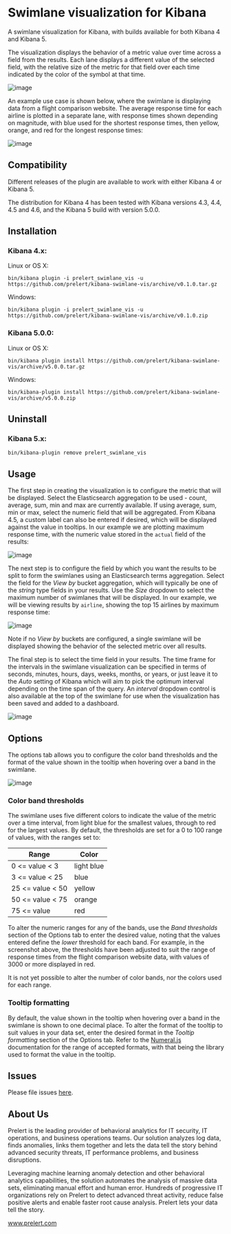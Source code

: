 # Swimlane visualization for Kibana

A swimlane visualization for Kibana, with builds available for both Kibana 4 and Kibana 5.

The visualization displays the behavior of a metric value over time across a field from the results.
Each lane displays a different value of the selected field, with the relative size of the metric
for that field over each time indicated by the color of the symbol at that time.

![image](resources/screenshot.png)

An example use case is shown below, where the swimlane is displaying data from a flight comparison website.
The average response time for each airline is plotted in a separate lane, with response times shown depending
on magnitude, with blue used for the shortest response times, then yellow, orange, and red for the longest
response times:

![image](resources/visualization.png)

## Compatibility

Different releases of the plugin are available to work with either Kibana 4 or Kibana 5.

The distribution for Kibana 4 has been tested with Kibana versions 4.3, 4.4, 4.5 and 4.6, and the Kibana 5
build with version 5.0.0.

## Installation

### Kibana 4.x:

Linux or OS X:

```
bin/kibana plugin -i prelert_swimlane_vis -u https://github.com/prelert/kibana-swimlane-vis/archive/v0.1.0.tar.gz
```

Windows:

```
bin/kibana plugin -i prelert_swimlane_vis -u https://github.com/prelert/kibana-swimlane-vis/archive/v0.1.0.zip
```

### Kibana 5.0.0:

Linux or OS X:

```
bin/kibana plugin install https://github.com/prelert/kibana-swimlane-vis/archive/v5.0.0.tar.gz
```

Windows:

```
bin/kibana-plugin install https://github.com/prelert/kibana-swimlane-vis/archive/v5.0.0.zip
```

## Uninstall

### Kibana 5.x:

```
bin/kibana-plugin remove prelert_swimlane_vis
```

## Usage

The first step in creating the visualization is to configure the metric that will be displayed.
Select the Elasticsearch aggregation to be used - count, average, sum, min and max are currently available.
If using average, sum, min or max, select the numeric field that will be aggregated. From Kibana 4.5, a
custom label can also be entered if desired, which will be displayed against the value in tooltips. In our
example we are plotting maximum response time, with the numeric value stored in the `actual` field of the results:

![image](resources/step1.png)

The next step is to configure the field by which you want the results to be split to form the swimlanes using
an Elasticsearch terms aggregation. Select the field for the *View by* bucket aggregation, which will typically be
one of the *string* type fields in your results. Use the *Size* dropdown to select the maximum number of swimlanes
that will be displayed. In our example, we will be viewing results by `airline`, showing the top 15 airlines by
maximum response time:

![image](resources/step2.png)

Note if no *View by* buckets are configured, a single swimlane will be displayed showing the behavior of the
selected metric over all results.

The final step is to select the time field in your results. The time frame for the intervals in the swimlane
visualization can be specified in terms of seconds, minutes, hours, days, weeks, months, or years, or just
leave it to the *Auto* setting of Kibana which will aim to pick the optimum interval depending on the time
span of the query. An *interval* dropdown control is also available at the top of the swimlane for use when
the visualization has been saved and added to a dashboard.

![image](resources/step3.png)

## Options

The options tab allows you to configure the color band thresholds and the format of the value shown
in the tooltip when hovering over a band in the swimlane.

![image](resources/options.png)

### Color band thresholds

The swimlane uses five different colors to indicate the value of the metric over a time interval, from
light blue for the smallest values, through to red for the largest values. By default, the thresholds are
set for a 0 to 100 range of values, with the ranges set to:

| Range            | Color         |
| -----------------|---------------|
| 0 <= value < 3   | light blue    |
| 3 <= value < 25  | blue          |
| 25 <= value < 50 | yellow        |
| 50 <= value < 75 | orange        |
| 75 <= value      | red           |

To alter the numeric ranges for any of the bands, use the *Band thresholds* section of the Options tab to
enter the desired value, noting that the values entered define the *lower* threshold for each band. For example,
in the screenshot above, the thresholds have been adjusted to suit the range of response times from the flight
comparison website data, with values of 3000 or more displayed in red.

It is not yet possible to alter the number of color bands, nor the colors used for each range.

### Tooltip formatting

By default, the value shown in the tooltip when hovering over a band in the swimlane is shown to one decimal
place. To alter the format of the tooltip to suit values in your data set, enter the desired format in the
*Tooltip formatting* section of the Options tab. Refer to the [Numeral.js](http://numeraljs.com/) documentation
for the range of accepted formats, with that being the library used to format the value in the tooltip.


## Issues
Please file issues [here](https://github.com/prelert/kibana-swimlane-vis/issues).


## About Us

Prelert is the leading provider of behavioral analytics for IT security, IT operations, and business operations teams. Our solution analyzes log data, finds anomalies, links them together and lets the data tell the story behind advanced security threats, IT performance problems, and business disruptions.

Leveraging machine learning anomaly detection and other behavioral analytics capabilities, the solution automates the analysis of massive data sets, eliminating manual effort and human error. Hundreds of progressive IT organizations rely on Prelert to detect advanced threat activity, reduce false positive alerts and enable faster root cause analysis. Prelert lets your data tell the story.

www.prelert.com
